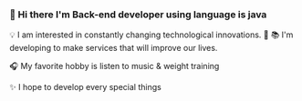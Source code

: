 ### 👋 Hi there I'm Back-end developer using language is java 

💡 I am interested in constantly changing technological innovations. 🚀
📚 I'm developing to make services that will improve our lives.

🎧 My favorite hobby is listen to music & weight training

✨ I hope to develop every special things 

<!--
**dlglwo123/dlglwo123** is a ✨ _special_ ✨ repository because its `README.md` (this file) appears on your GitHub profile.

Here are some ideas to get you started:

- 🔭 I’m currently working on ...
- 🌱 I’m currently learning ...
- 👯 I’m looking to collaborate on ...
- 🤔 I’m looking for help with ...
- 💬 Ask me about ...
- 📫 How to reach me: ...
- 😄 Pronouns: ...
- ⚡ Fun fact: ...
-->
